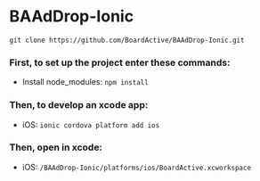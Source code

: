 # BAAdDrop-Ionic

``git clone https://github.com/BoardActive/BAAdDrop-Ionic.git``

### First, to set up the project enter these commands:
  * Install node_modules: ``npm install``

### Then, to develop an xcode app: 
  * iOS: ``ionic cordova platform add ios``

### Then, open in xcode: 
  * iOS: ``/BAAdDrop-Ionic/platforms/ios/BoardActive.xcworkspace``


